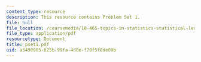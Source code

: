 ```yaml
---
content_type: resource
description: This resource contains Problem Set 1.
file: null
file_location: /coursemedia/18-465-topics-in-statistics-statistical-learning-theory-spring-2007/a5490905625b99fa4d8ef70f5f8de09b_pset1.pdf
file_type: application/pdf
resourcetype: Document
title: pset1.pdf
uid: a5490905-625b-99fa-4d8e-f70f5f8de09b
---
```

